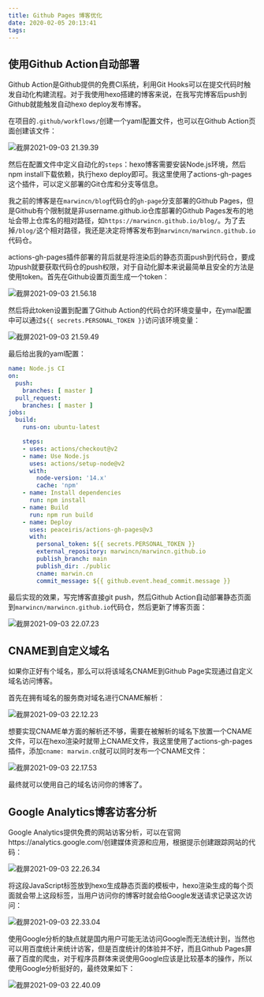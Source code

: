 ```yaml
---
title: Github Pages 博客优化
date: 2020-02-05 20:13:41
tags:
---
```


## 使用Github Action自动部署

Github Action是Github提供的免费CI系统，利用Git Hooks可以在提交代码时触发自动化构建流程。对于我使用hexo搭建的博客来说，在我写完博客后push到Github就能触发自动hexo deploy发布博客。

<!-- more -->

在项目的`.github/workflows/`创建一个yaml配置文件，也可以在Github Action页面创建该文件：

![截屏2021-09-03 21.39.39](https://i.loli.net/2021/09/03/2mF7YHMbaug39d4.png)

然后在配置文件中定义自动化的`steps`：hexo博客需要安装Node.js环境，然后npm install下载依赖，执行hexo deploy即可。我这里使用了actions-gh-pages这个插件，可以定义部署的Git仓库和分支等信息。

我之前的博客是在`marwincn/blog`代码仓的`gh-page`分支部署的Github Pages，但是Github有个限制就是非username.github.io仓库部署的Github Pages发布的地址会带上仓库名的相对路径，如`https://marwincn.github.io/blog/`。为了去掉`/blog/`这个相对路径，我还是决定将博客发布到`marwincn/marwincn.github.io`代码仓。

actions-gh-pages插件部署的背后就是将渲染后的静态页面push到代码仓，要成功push就要获取代码仓的push权限，对于自动化脚本来说最简单且安全的方法是使用token。首先在Github设置页面生成一个token：

![截屏2021-09-03 21.56.18](https://i.loli.net/2021/09/03/8G9LHgOE4uwfVvQ.png)

然后将此token设置到配置了Github Action的代码仓的环境变量中，在ymal配置中可以通过`${{ secrets.PERSONAL_TOKEN }}`访问该环境变量：

![截屏2021-09-03 21.59.49](https://i.loli.net/2021/09/03/qjGPfV8l5LeJNvH.png)

最后给出我的yaml配置：

```yaml
name: Node.js CI
on:
  push:
    branches: [ master ]
  pull_request:
    branches: [ master ]
jobs:
  build:
    runs-on: ubuntu-latest

    steps:
    - uses: actions/checkout@v2
    - name: Use Node.js
      uses: actions/setup-node@v2
      with:
        node-version: '14.x'
        cache: 'npm'
    - name: Install dependencies
      run: npm install
    - name: Build
      run: npm run build
    - name: Deploy
      uses: peaceiris/actions-gh-pages@v3
      with:
        personal_token: ${{ secrets.PERSONAL_TOKEN }}
        external_repository: marwincn/marwincn.github.io
        publish_branch: main
        publish_dir: ./public
        cname: marwin.cn
        commit_message: ${{ github.event.head_commit.message }}

```

最后实现的效果，写完博客直接git push，然后Github Action自动部署静态页面到`marwincn/marwincn.github.io`代码仓，然后更新了博客页面：

![截屏2021-09-03 22.07.23](https://i.loli.net/2021/09/03/HZVg8YOrvGB5Mwk.png)

## CNAME到自定义域名

如果你正好有个域名，那么可以将该域名CNAME到Github Page实现通过自定义域名访问博客。

首先在拥有域名的服务商对域名进行CNAME解析：

![截屏2021-09-03 22.12.23](https://i.loli.net/2021/09/03/JMwtRoPNl6UmCSH.png)

想要实现CNAME单方面的解析还不够，需要在被解析的域名下放置一个CNAME文件，可以在hexo渲染时就带上CNAME文件，我这里使用了actions-gh-pages插件，添加`cname: marwin.cn`就可以同时发布一个CNAME文件：

![截屏2021-09-03 22.17.53](https://i.loli.net/2021/09/03/n3NsZ1WECXm6BUb.png)

最终就可以使用自己的域名访问你的博客了。

## Google Analytics博客访客分析

Google Analytics提供免费的网站访客分析，可以在官网https://analytics.google.com/创建媒体资源和应用，根据提示创建跟踪网站的代码：

![截屏2021-09-03 22.26.34](https://i.loli.net/2021/09/03/Kf4XBSNAYokr6ud.png)

将这段JavaScript标签放到hexo生成静态页面的模板中，hexo渲染生成的每个页面就会带上这段标签，当用户访问你的博客时就会给Google发送请求记录这次访问：

![截屏2021-09-03 22.33.04](https://i.loli.net/2021/09/03/znxVoOrXEmatbP2.png)

使用Google分析的缺点就是国内用户可能无法访问Google而无法统计到，当然也可以用百度统计来统计访客，但是百度统计的体验并不好，而且Github Pages屏蔽了百度的爬虫，对于程序员群体来说使用Google应该是比较基本的操作，所以使用Google分析挺好的，最终效果如下：

![截屏2021-09-03 22.40.09](https://i.loli.net/2021/09/03/XmG3zKDEae64O9g.png)
